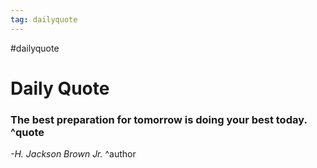 ```yaml
---
tag: dailyquote
---
```


#dailyquote

# Daily Quote

### The best preparation for tomorrow is doing your best today. ^quote
*-H. Jackson Brown Jr.* ^author

